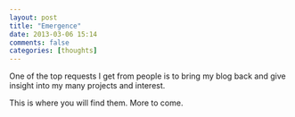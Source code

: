 ```yaml
---
layout: post
title: "Emergence"
date: 2013-03-06 15:14
comments: false
categories: [thoughts]
---
```


One of the top requests I get from people is to bring my blog back and give insight into my many projects and interest.

This is where you will find them. More to come.